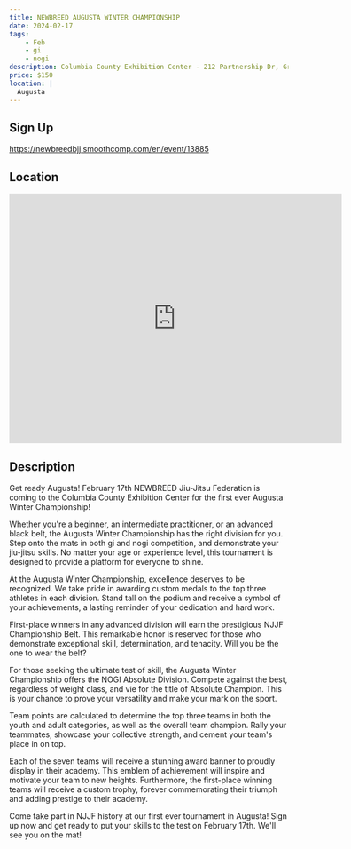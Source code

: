 ```yaml
---
title: NEWBREED AUGUSTA WINTER CHAMPIONSHIP
date: 2024-02-17
tags:
    - Feb
    - gi 
    - nogi 
description: Columbia County Exhibition Center - 212 Partnership Dr, Grovetown, GA
price: $150
location: |
  Augusta
---
```

## Sign Up
https://newbreedbjj.smoothcomp.com/en/event/13885

## Location
<iframe src="https://www.google.com/maps/embed?pb=!1m18!1m12!1m3!1d12345.6789!2d-82.1904139!3d33.4785287!2m3!1f0!2f0!3f0!3m2!1i1024!2i768!4f13.1!3m3!1m2!1s0x0%3A0x0!2z33.4785287!5e0!3m2!1sen!2sus!4v1234567890" width="600" height="450" style="border:0;" allowfullscreen="" loading="lazy"></iframe>

## Description
Get ready Augusta! February 17th NEWBREED Jiu-Jitsu Federation is coming to the Columbia County Exhibition Center for the first ever Augusta Winter Championship!


Whether you're a beginner, an intermediate practitioner, or an advanced
black belt, the Augusta Winter Championship has the right division for you. Step onto the mats in both gi and nogi competition, and
demonstrate your jiu-jitsu skills. No matter your age or experience
level, this tournament is designed to provide a platform for everyone to
shine.


At the Augusta Winter Championship, excellence deserves to be recognized.
We take pride in awarding custom medals to the top three athletes in
each division. Stand tall on the podium and receive a symbol of your
achievements, a lasting reminder of your dedication and hard work.


First-place winners in any advanced division will earn the prestigious
NJJF Championship Belt. This remarkable honor is reserved for those who
demonstrate exceptional skill, determination, and tenacity. Will you be
the one to wear the belt?


For those seeking the ultimate test of skill, the Augusta Winter
Championship offers the NOGI Absolute Division. Compete
against the best, regardless of weight class, and vie for the
title of Absolute Champion. This is your chance to prove your
versatility and make your mark on the sport.


Team points are calculated to determine the top three teams in both the
youth and adult categories, as well as the overall team champion. Rally
your teammates, showcase your collective strength, and cement your
team's place in on top.


Each of the seven teams will receive a stunning award banner to proudly
display in their academy. This emblem of achievement will inspire and
motivate your team to new heights. Furthermore, the first-place winning
teams will receive a custom trophy, forever commemorating their triumph
and adding prestige to their academy.


Come take part in NJJF history at our first ever tournament in Augusta! Sign up now and get ready to put your skills to the test on February 17th. We'll see you on the mat!